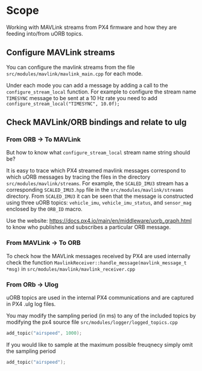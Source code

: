 # Scope
Working with MAVLink streams from PX4 firmware and how they are feeding into/from uORB topics.

## Configure MAVLink streams

You can configure the mavlink streams from the file `src/modules/mavlink/mavlink_main.cpp` for each mode.

Under each mode you can add a message by adding a call to the `configure_stream_local` function. For example to configure the stream name `TIMESYNC` message to be sent at a 10 Hz rate you need to add `configure_stream_local("TIMESYNC", 10.0f);`



## Check MAVLink/ORB bindings and relate to ulg

### From ORB -> To MAVLink
But how to know what `configure_stream_local` stream name string should be? 


It is easy to trace which PX4 streamed mavlink messages correspond to which uORB messages by tracing the files in the directory `src/modules/mavlink/streams`. For example, the `SCALED_IMU3` stream has a corresponding `SCALED_IMU3.hpp` file in the `src/modules/mavlink/streams` directory. From `SCALED_IMU3` it can be seen that the message is constructed using three uORB topics: `vehicle_imu`, `vehicle_imu_status`, and `sensor_mag` enclosed by the `ORB_ID` macro. 

Use the website: https://docs.px4.io/main/en/middleware/uorb_graph.html to know who publishes and subscribes a particular ORB message.


### From MAVLink -> To ORB
To check how the MAVLink messages received by PX4 are used internally check the function `MavlinkReceiver::handle_message(mavlink_message_t *msg)` in `src/modules/mavlink/mavlink_receiver.cpp`


### From ORb -> Ulog
uORB topics are used in the internal PX4 communications and are captured in PX4 .ulg log files.

You may modify the sampling period (in ms) to any of the included topics by modifying the px4 source file `src/modules/logger/logged_topics.cpp`

```cpp
add_topic("airspeed", 1000);
```

If you would like to sample at the maximum possible freuqnecy simply omit the sampling period

```cpp
add_topic("airspeed");
```